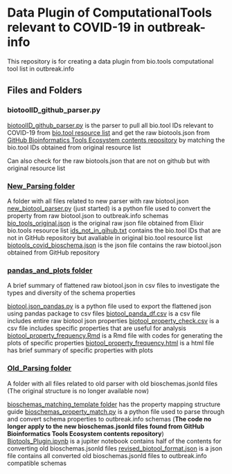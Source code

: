 # Data Plugin of ComputationalTools relevant to COVID-19 in outbreak-info

This repository is for creating a data plugin from bio.tools computational tool list in outbreak.info

## Files and Folders

### biotoolID_github_parser.py
[biotoolID_github_parser.py](biotoolID_github_parser.py) is the parser to pull all bio.tool IDs relevant to COVID-19 from [bio.tool resource list](https://bio.tools/api/t?format=json&page=1&q=COVID-19&sort=score) and get the raw biotools.json from [GitHub Bioinformatics Tools Ecosystem contents repository](https://github.com/bio-tools/content/tree/master/data) by matching the bio.tool IDs obtained from original resource list

Can also check for the raw biotools.json that are not on github but with original resource list

### [New_Parsing folder](New_Parsing/)
A folder with all files related to new parser with raw biotool.json
[new_biotool_parser.py](New_Parsing/new_biotool_parser.py) (just started) is a python file used to convert the property from raw biotool.json to outbreak.info schemas
[bio_tools_original.json](New_Parsing/bio_tools_original.json) is the original raw json file obtained from Elixir bio.tools resource list
[ids_not_in_gihub.txt](New_Parsing/ids_not_in_gihub.txt) contains the bio.tool IDs that are not in GitHub repository but avaliable in original bio.tool resource list
[biotools_covid_bioschema.json](New_Parsing/biotools_covid_bioschema.json) is the json file contains the raw biotool.json obtained from GitHub repository

### [pandas_and_plots folder](New_Parsing/pandas_and_plots/)

A brief summary of flattened raw biotool.json in csv files to investigate the types and diversity of the schema properties

[biotool.json_pandas.py](New_Parsing/pandas_and_plots/biotool.json_pandas.py) is a python file used to export the flattened json using pandas package to csv files
[biotool_panda_df.csv](New_Parsing/pandas_and_plots/biotool_panda_df.csv) is a csv file includes entire raw biotool json properties
[biotool_property_check.csv](New_Parsing/pandas_and_plots/biotool_property_check.csv) is a csv file includes specific properties that are useful for analysis
[biotool_property_frequency.Rmd](New_Parsing/pandas_and_plots/biotool_property_frequency.Rmd) is a Rmd file with codes for generating the plots of specific properties
[biotool_property_frequency.html](New_Parsing/pandas_and_plots/biotool_property_frequency.html) is a html file has brief summary of specific properties with plots

### [Old_Parsing folder](Old_Parsing/)

A folder with all files related to old parser with old bioschemas.jsonld files (The original structure is no longer available now)

[bioschemas_matching_template folder](Old_Parsing/bioschemas_matching_template/) has the property mapping structure guide
[bioschemas_property_match.py](Old_Parsing/bioschemas_property_match.py) is a python file used to parse through and convert schema properties to outbreak.info schemas (**The code no longer apply to the new bioschemas.jsonld files found from GitHub Bioinformatics Tools Ecosystem contents repository**)
[Biotools_Plugin.ipynb](Old_Parsing/Biotools_Plugin.ipynb) is a jupiter notebook contains half of the contents for converting old bioschemas.jsonld files
[revised_biotool_format.json](Old_Parsing/revised_biotool_format.json) is a json file contains all converted old bioschemas.jsonld files to outbreak.info compatible schemas






